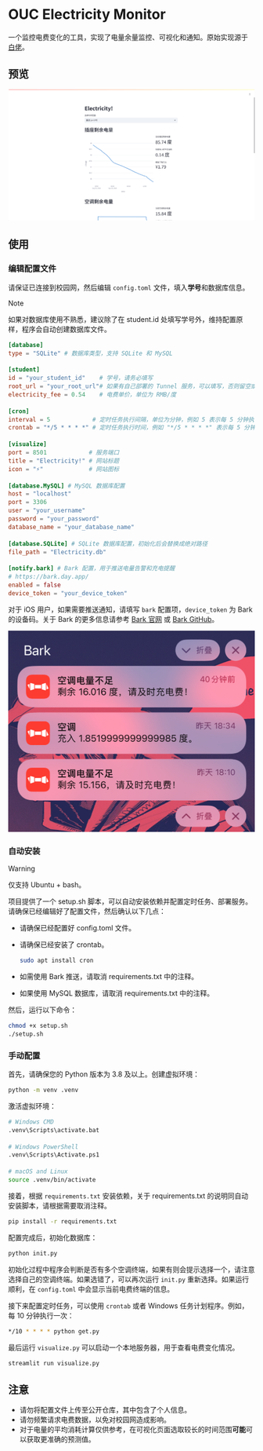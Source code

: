 # OUC Electricity Monitor

一个监控电费变化的工具，实现了电量余量监控、可视化和通知。原始实现源于 [白佬](https://github.com/3401797899)。

## 预览

![可视化页面](assets/visualize.png)

## 使用

### 编辑配置文件

请保证已连接到校园网，然后编辑 `config.toml` 文件，填入**学号**和数据库信息。

> [!NOTE]
> 如果对数据库使用不熟悉，建议除了在 student.id 处填写学号外，维持配置原样，程序会自动创建数据库文件。

```toml
[database]
type = "SQLite" # 数据库类型，支持 SQLite 和 MySQL

[student]
id = "your_student_id"    # 学号，请务必填写
root_url = "your_root_url"# 如果有自己部署的 Tunnel 服务，可以填写，否则留空或删除该行
electricity_fee = 0.54    # 电费单价，单位为 RMB/度

[cron]
interval = 5            # 定时任务执行间隔，单位为分钟，例如 5 表示每 5 分钟执行一次
crontab = "*/5 * * * *" # 定时任务执行时间，例如 "*/5 * * * *" 表示每 5 分钟执行一次

[visualize]
port = 8501            # 服务端口
title = "Electricity!" # 网站标题
icon = "⚡"             # 网站图标

[database.MySQL] # MySQL 数据库配置
host = "localhost"
port = 3306
user = "your_username"
password = "your_password"
database_name = "your_database_name"

[database.SQLite] # SQLite 数据库配置，初始化后会替换成绝对路径
file_path = "Electricity.db"

[notify.bark] # Bark 配置，用于推送电量告警和充电提醒
# https://bark.day.app/
enabled = false
device_token = "your_device_token"
```

对于 iOS 用户，如果需要推送通知，请填写 `bark` 配置项，`device_token` 为 Bark 的设备码。关于 Bark 的更多信息请参考 [Bark 官网](https://bark.day.app/) 或 [Bark GitHub](https://github.com/Finb/Bark)。

![Bark 通知](assets/bark.png)

### 自动安装

> [!WARNING]
> 仅支持 Ubuntu + bash。

项目提供了一个 setup.sh 脚本，可以自动安装依赖并配置定时任务、部署服务。请确保已经编辑好了配置文件，然后确认以下几点：

- 请确保已经配置好 config.toml 文件。
- 请确保已经安装了 crontab。

    ```bash
    sudo apt install cron
    ```

- 如需使用 Bark 推送，请取消 requirements.txt 中的注释。
- 如果使用 MySQL 数据库，请取消 requirements.txt 中的注释。

然后，运行以下命令：

```bash
chmod +x setup.sh
./setup.sh
```

### 手动配置

首先，请确保您的 Python 版本为 3.8 及以上。创建虚拟环境：

```bash
python -m venv .venv
```

激活虚拟环境：

```bash
# Windows CMD
.venv\Scripts\activate.bat

# Windows PowerShell
.venv\Scripts\Activate.ps1

# macOS and Linux
source .venv/bin/activate
```

接着，根据 `requirements.txt` 安装依赖，关于 requirements.txt 的说明同自动安装脚本，请根据需要取消注释。

```bash
pip install -r requirements.txt
```

配置完成后，初始化数据库：

```bash
python init.py
```

初始化过程中程序会判断是否有多个空调终端，如果有则会提示选择一个，请注意选择自己的空调终端。如果选错了，可以再次运行 `init.py` 重新选择。如果运行顺利，在 `config.toml` 中会显示当前电费终端的信息。

接下来配置定时任务，可以使用 `crontab` 或者 Windows 任务计划程序。例如，每 10 分钟执行一次：

```bash
*/10 * * * * python get.py
```

最后运行 `visualize.py` 可以启动一个本地服务器，用于查看电费变化情况。

```bash
streamlit run visualize.py
```

## 注意

- 请勿将配置文件上传至公开仓库，其中包含了个人信息。
- 请勿频繁请求电费数据，以免对校园网造成影响。
- 对于电量的平均消耗计算仅供参考，在可视化页面选取较长的时间范围**可能**可以获取更准确的预测值。
